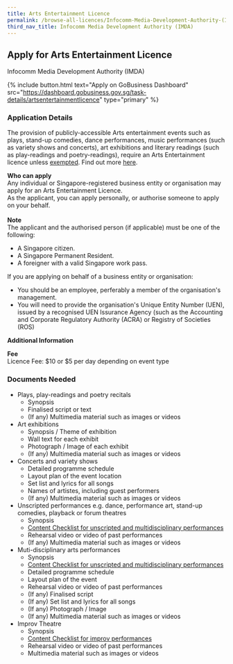 ```yaml
---
title: Arts Entertainment Licence
permalink: /browse-all-licences/Infocomm-Media-Development-Authority-(IMDA)/Arts-Entertainment-Licence
third_nav_title: Infocomm Media Development Authority (IMDA)
---
```


## Apply for Arts Entertainment Licence

Infocomm Media Development Authority (IMDA)

{% include button.html text="Apply on GoBusiness Dashboard" src="https://dashboard.gobusiness.gov.sg/task-details/artsentertainmentlicence" type="primary" %}

<H3>Application Details</H3>

<p>The provision of publicly-accessible Arts entertainment events such as plays, stand-up comedies, dance performances, music performances (such as variety shows and concerts), art exhibitions and literary readings (such as play-readings and poetry-readings), require an Arts Entertainment licence unless <a href="https://iris.imda.gov.sg/application/arts-entertainment-licence#exempted-categories-of-arts-entertainment" target="_blank" rel="noopener">exempted</a>. Find out more <a href="https://iris.imda.gov.sg/application/arts-entertainment-licence#about-arts-entertainment-licensing" target="_blank" rel="noopener">here</a>.</p>
<b>Who can apply</b><br>
Any individual or Singapore-registered business entity or organisation may apply for an Arts Entertainment Licence.<br>
As the applicant, you can apply personally, or authorise someone to apply on your behalf.<br><br>
<b>Note</b><br>
The applicant and the authorised person (if applicable) must be one of the following:<br>
<ul>
 <li>A Singapore citizen.</li>
 <li>A Singapore Permanent Resident.</li>
 <li>A foreigner with a valid Singapore work pass.</li>
</ul>
If you are applying on behalf of a business entity or organisation:<br>
<ul>
 <li>You should be an employee, perferably a member of the organisation's management.</li>
 <li>You will need to provide the organisation's Unique Entity Number (UEN), issued by a recognised UEN Issurance Agency (such as the Accounting and Corporate Regulatory Authority (ACRA) or Registry of Societies (ROS)</li>
</ul>
</p>

<strong>Additional Information</strong>

<p><strong>Fee</strong><br />Licence Fee: $10 or $5 per day depending on event type</p>

<H3>Documents Needed</H3>

<ul>
<li>Plays, play-readings and poetry recitals
<ul>
<li>Synopsis</li>
<li>Finalised script or text</li>
<li>(If any) Multimedia material such as images or videos</li>
</ul>
</li>
<li>Art exhibitions
<ul>
<li>Synopsis / Theme of exhibition</li>
<li>Wall text for each exhibit</li>
<li>Photograph / Image of each exhibit</li>
<li>(If any) Multimedia material such as images or videos</li>
</ul>
</li>
<li>Concerts and variety shows
<ul>
<li>Detailed programme schedule</li>
<li>Layout plan of the event location</li>
<li>Set list and lyrics for all songs</li>
<li>Names of artistes, including guest performers</li>
<li>(If any) Multimedia material such as images or videos</li>
</ul>
</li>
<li>Unscripted performances e.g. dance, performance art, stand-up comedies, playback or forum theatres
<ul>
<li>Synopsis</li>
<li><a href="https://www.imda.gov.sg/-/media/imda/files/regulation-licensing-and-consultations/licensing/licenses/content-checklist-form-for-unscripted-and-multidisciplinary-performances.pdf" target="_blank" rel="noopener">Content Checklist for unscripted and multidisciplinary performances</a></li>
<li>Rehearsal video or video of past performances</li>
<li>(If any) Multimedia material such as images or videos</li>
</ul>
</li>
<li>Muti-disciplinary arts performances
<ul>
<li>Synopsis</li>
<li><a href="https://www.imda.gov.sg/-/media/imda/files/regulation-licensing-and-consultations/licensing/licenses/content-checklist-form-for-unscripted-and-multidisciplinary-performances.pdf" target="_blank" rel="noopener">Content Checklist for unscripted and multidisciplinary performances</a></li>
<li>Detailed programme schedule</li>
<li>Layout plan of the event</li>
<li>Rehearsal video or video of past performances</li>
<li>(If any) Finalised script</li>
<li>(If any) Set list and lyrics for all songs</li>
<li>(If any) Photograph / Image</li>
<li>(If any) Multimedia material such as images or videos</li>
</ul>
</li>
<li>Improv Theatre
<ul>
<li>Synopsis</li>
<li><a href="https://www.imda.gov.sg/-/media/imda/files/regulation-licensing-and-consultations/licensing/licenses/content-checklist-for-improv-performances.pdf" target="_blank" rel="noopener">Content Checklist for improv performances</a></li>
<li>Rehearsal video or video of past performances</li>
<li>Multimedia material such as images or videos</li>
</ul>
</li>
</ul>


